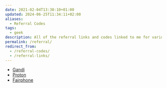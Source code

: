 ```yaml
---
date: 2021-02-04T13:30:10+01:00
updated: 2024-06-25T11:34:11+02:00
aliases:
  - Referral Codes
tags:
  - geek
description: All of the referral links and codes linked to me for various services
permalink: /referral/
redirect_from:
  - /referral-codes/
  - /referral-links/
---
```

- [Gandi](https://gandi.link/f/14c4e7ea 'Gandi referral link')
- [Proton](https://pr.tn/ref/R56T9VBRMT90 'Tommi’s Proton referral link')
- [Fairphone](http://rwrd.io/4hue6lj?c 'Tommi’s Fairphone referral')

